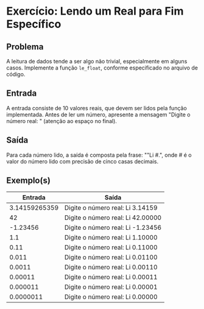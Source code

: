 Exercício: Lendo um Real para Fim Específico
============================================


Problema
--------

A leitura de dados tende a ser algo não trivial, especialmente em alguns casos. Implemente a função ```le_float```, conforme especificado no arquivo de código.


Entrada
-------

A entrada consiste de 10 valores reais, que devem ser lidos pela função implementada. Antes de ler um número, apresente a mensagem "Digite o número real: " (atenção ao espaço no final).


Saída
-----

Para cada número lido, a saída é composta pela frase: ""Li #.", onde # é o valor do número lido com precisão de cinco casas decimais.


Exemplo(s)
----------

| Entrada       | Saída                             |
|---------------|-----------------------------------|
| 3.14159265359 | Digite o número real: Li 3.14159  |
| 42            | Digite o número real: Li 42.00000 |
| -1.23456      | Digite o número real: Li -1.23456 |
| 1.1           | Digite o número real: Li 1.10000  |
| 0.11          | Digite o número real: Li 0.11000  |
| 0.011         | Digite o número real: Li 0.01100  |
| 0.0011        | Digite o número real: Li 0.00110  |
| 0.00011       | Digite o número real: Li 0.00011  |
| 0.000011      | Digite o número real: Li 0.00001  |
| 0.0000011     | Digite o número real: Li 0.00000  |
